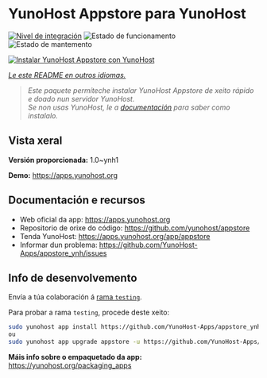 <!--
NOTA: Este README foi creado automáticamente por <https://github.com/YunoHost/apps/tree/master/tools/readme_generator>
NON debe editarse manualmente.
-->

# YunoHost Appstore para YunoHost

[![Nivel de integración](https://dash.yunohost.org/integration/appstore.svg)](https://ci-apps.yunohost.org/ci/apps/appstore/) ![Estado de funcionamento](https://ci-apps.yunohost.org/ci/badges/appstore.status.svg) ![Estado de mantemento](https://ci-apps.yunohost.org/ci/badges/appstore.maintain.svg)

[![Instalar YunoHost Appstore con YunoHost](https://install-app.yunohost.org/install-with-yunohost.svg)](https://install-app.yunohost.org/?app=appstore)

*[Le este README en outros idiomas.](./ALL_README.md)*

> *Este paquete permíteche instalar YunoHost Appstore de xeito rápido e doado nun servidor YunoHost.*  
> *Se non usas YunoHost, le a [documentación](https://yunohost.org/install) para saber como instalalo.*

## Vista xeral



**Versión proporcionada:** 1.0~ynh1

**Demo:** <https://apps.yunohost.org>
## Documentación e recursos

- Web oficial da app: <https://apps.yunohost.org>
- Repositorio de orixe do código: <https://github.com/yunohost/appstore>
- Tenda YunoHost: <https://apps.yunohost.org/app/appstore>
- Informar dun problema: <https://github.com/YunoHost-Apps/appstore_ynh/issues>

## Info de desenvolvemento

Envía a túa colaboración á [rama `testing`](https://github.com/YunoHost-Apps/appstore_ynh/tree/testing).

Para probar a rama `testing`, procede deste xeito:

```bash
sudo yunohost app install https://github.com/YunoHost-Apps/appstore_ynh/tree/testing --debug
ou
sudo yunohost app upgrade appstore -u https://github.com/YunoHost-Apps/appstore_ynh/tree/testing --debug
```

**Máis info sobre o empaquetado da app:** <https://yunohost.org/packaging_apps>
